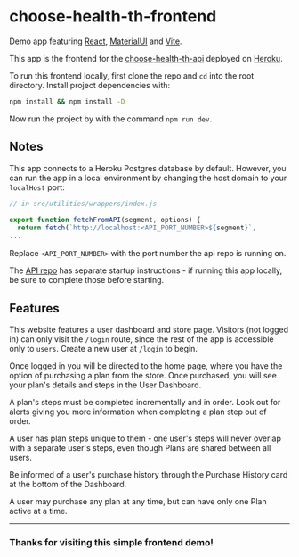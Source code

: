 # choose-health-th-frontend

Demo app featuring [React](https://react.dev/), [MaterialUI](https://mui.com/material-ui/) and [Vite](https://vitejs.dev/).

This app is the frontend for the [choose-health-th-api](https://github.com/flow-state-15/choose-health-th-api) deployed on [Heroku](https://www.heroku.com/home). 

To run this frontend locally, first clone the repo and `cd` into the root directory.
Install project dependencies with:

```bash
npm install && npm install -D
```

Now run the project by with the command `npm run dev`.

## Notes

This app connects to a Heroku Postgres database by default. However, you can run the app in a local environment by changing the host domain to your `localHost` port:

```js
// in src/utilities/wrappers/index.js

export function fetchFromAPI(segment, options) {
  return fetch(`http://localhost:<API_PORT_NUMBER>${segment}`,
...

```

Replace `<API_PORT_NUMBER>` with the port number the api repo is running on.

The [API repo](https://github.com/flow-state-15/choose-health-th-api) has separate startup instructions - if running this app locally, be sure to complete those before starting.

## Features

This website features a user dashboard and store page. Visitors (not logged in) can only visit the `/login` route, since the rest of the app is accessible only to `users`. Create a new user at `/login` to begin.

Once logged in you will be directed to the home page, where you have the option of purchasing a plan from the store. Once purchased, you will see your plan's details and steps in the User Dashboard.

A plan's steps must be completed incrementally and in order. Look out for alerts giving you more information when completing a plan step out of order.

A user has plan steps unique to them - one user's steps will never overlap with a separate user's steps, even though Plans are shared between all users.

Be informed of a user's purchase history through the Purchase History card at the bottom of the Dashboard.

A user may purchase any plan at any time, but can have only one Plan active at a time.

---

### Thanks for visiting this simple frontend demo!